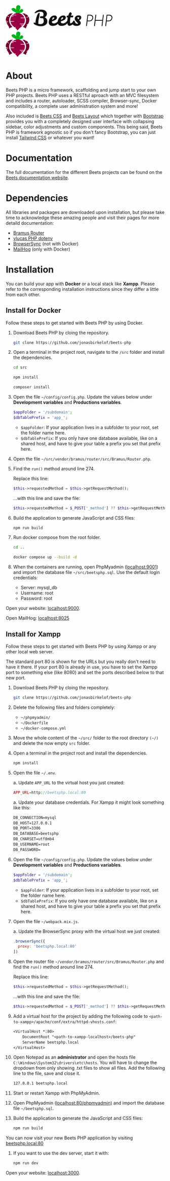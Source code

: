 <img src=".github/assets/images/beetsphp_col_100x421.png#gh-light-mode-only" style="height: 80px;">
<img src=".github/assets/images/beetsphp_col_inv_100x421.png#gh-dark-mode-only" style="height: 80px;">

# About

Beets PHP is a micro framework, scaffolding and jump start to your own PHP projects. Beets PHP uses a RESTful aproach with an MVC filesystem and includes a router, autoloader, SCSS compiler, Browser-sync, Docker compatibility, a complete user administration system and more!

Also included is [Beets CSS](https://github.com/jonasbirkelof/beets-css) and [Beets Layout](https://github.com/jonasbirkelof/beets-layout) which together with [Bootstrap](https://getbootstrap.com) provides you with a completely designed user interface with collapsing sidebar, color adjustments and custom components. This being said, Beets PHP is framework agnostic so if you don't fancy Bootstrap, you can just install [Tailwind CSS](https://tailwindcss.com/) or whatever you want!

# Documentation

The full documentation for the different Beets projects can be found on the [Beets documentation website](https://jonasbirkelof.github.io/beets).

# Dependencies

All libraries and packages are downloaded upon installation, but please take time to acknowledge these amazing people and visit their pages for more detaild documentation:

- [Bramus Router](https://github.com/bramus/router)
- [vlucas PHP dotenv](https://github.com/vlucas/phpdotenv)
- [BrowserSync](https://browsersync.io/docs) (not with Docker)
- [MailHog](https://github.com/mailhog/MailHog) (only with Docker)

# Installation

You can build your app with **Docker** or a local stack like **Xampp**. Please refer to the corresponding installation instructions since they differ a little from each other.

## Install for Docker

Follow these steps to get started with Beets PHP by using Docker.

1. Download Beets PHP by cloing the repository.

    ```bash
    git clone https://github.com/jonasbirkelof/beets-php
    ```

1. Open a terminal in the project root, navigate to the `/src` folder and install the dependencies.
    ```bash
    cd src
    ```

    ```bash
    npm install
    ```
    
    ```bash
    composer install
    ```

1. Open the file `~/config/config.php`. Update the values below under **Development variables** and **Productions variables**.

    ```php title="Example"
    $appFolder = '/subdomain';
	$dbTablePrefix = 'app_';
    ```

    - `$appFolder`: If your application lives in a subfolder to your root, set the folder name here.
    - `$dbTablePrefix`: If you only have one database available, like on a shared host, and have to give your table a prefix you set that prefix here.
    
1. Open the file `~/src/vendor/bramus/router/src/Bramus/Router.php`.

1. Find the `run()` method around line 274. 

    Replace this line:

    ```php
    $this->requestedMethod = $this->getRequestMethod();
    ```

    ...with this line and save the file:

    ```php
    $this->requestedMethod = $_POST['_method'] ?? $this->getRequestMethod();
    ```

1. Build the application to generate JavaScript and CSS files:

    ```bash
    npm run build
    ```

1. Run docker compose from the root folder.

    ```bash
    cd ..
    ```

    ```bash
    docker compose up --build -d
    ```

1. When the containers are running, open PhpMyadmin ([localhost:9001](http://localhost:9001)) and import the database file `~/src/beetsphp.sql`. Use the default login credentials:

    - Server: mysql_db
    - Username: root
    - Password: root

Open your website: [localhost:9000](http://localhost:9000).

Open MailHog: [localhost:8025](http://localhost:8025)

## Install for Xampp

Follow these steps to get started with Beets PHP by using Xampp or any other local web server.

The standard port 80 is shown for the URLs but you really don't need to have it there. If your port 80 is already in use, you have to set the Xampp port to something else (like 8080) and set the ports described below to that new port.

1. Download Beets PHP by cloing the repository.

    ```bash
    git clone https://github.com/jonasbirkelof/beets-php
    ```

1. Delete the following files and folders completely:

	- `~/phpmyadmin/`
	- `~/Dockerfile`
	- `~/docker-compose.yml`

1. Move the whole content of the `~/src/` folder to the root directory `(~/)` and delete the now empty `src` folder.

1. Open a terminal in the project root and install the dependencies.
    ```bash
    npm install
    ```

1. Open the file `~/.env`.

    a. Update `APP_URL` to the virtual host you just created:

    ```php
    APP_URL=http://beetsphp.local:80
    ```

    a. Update your database credentials. For Xampp it might look something like this:

    ```txt
    DB_CONNECTION=mysql
    DB_HOST=127.0.0.1
    DB_PORT=3306
    DB_DATABASE=beetsphp
    DB_CHARSET=utf8mb4
    DB_USERNAME=root
    DB_PASSWORD=
    ```

1. Open the file `~/config/config.php`. Update the values below under **Development variables** and **Productions variables**.

    ```php title="Example"
    $appFolder = '/subdomain';
	$dbTablePrefix = 'app_';
    ```

    - `$appFolder`: If your application lives in a subfolder to your root, set the folder name here.
    - `$dbTablePrefix`: If you only have one database available, like on a shared host, and have to give your table a prefix you set that prefix here.

1. Open the file `~/webpack.mix.js`.

    a. Update the BrowserSync proxy with the virtual host we just created:

    ```js
    .browserSync({
      proxy: 'beetsphp.local:80'
    ])
    ```

1. Open the router file `~/vendor/bramus/router/src/Bramus/Router.php` and find the `run()` method around line 274.

    Replace this line:

    ```php
    $this->requestedMethod = $this->getRequestMethod();
    ```
    
    ...with this line and save the file:

    ```php
    $this->requestedMethod = $_POST['_method'] ?? $this->getRequestMethod();
    ```

1. Add a virtual host for the project by adding the following code to `<path-to-xampp>/apache/conf/extra/httpd-vhosts.conf`:

    ```txt
    <VirtualHost *:80>
        DocumentRoot "<path-to-xampp-localhost>/beets-php"
        ServerName beetsphp.local
    </VirtualHost>
    ```

1. Open Notepad as an **administrator** and open the hosts file `C:\Windows\System32\drivers\etc\hosts`. You will have to change the dropdown from only showing .txt files to show all files. Add the following line to the file, save and close it.

    ```txt
    127.0.0.1 beetsphp.local
    ```

1. Start or restart Xampp with PhpMyAdmin.

1. Open PhpMyadmin ([localhost:80/phpmyadmin](localhost:80/phpmyadmin)) and import the database file `~/beetsphp.sql`.

1. Build the application to generate the JavaScript and CSS files:

    ```bash
    npm run build
    ```

You can now visit your new Beets PHP application by visiting [beetsphp.local:80](beetsphp.local:80)

1. If you want to use the dev server, start it with:

    ```bash
    npm run dev
    ```

Open your website: [localhost:3000](http://localhost:3000).
